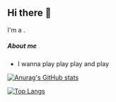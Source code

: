 ## Hi there 👋
I'm a  .

##### About me
- I wanna play play play and play

[![Anurag's GitHub stats](https://github-readme-stats.vercel.app/api?username=ticsea&show_icons=true&theme=tokyonight)](https://github.com/anuraghazra/github-readme-stats)

[![Top Langs](https://github-readme-stats.vercel.app/api/top-langs/?username=ticsea&layout=compact)](https://github.com/anuraghazra/github-readme-stats)